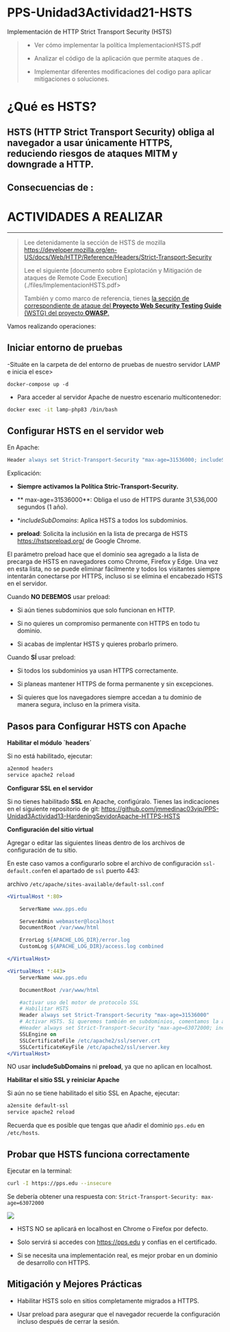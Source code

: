 # PPS-Unidad3Actividad21-HSTS
 Implementación de HTTP Strict Transport Security (HSTS)

> - Ver cómo implementar la política ImplementacionHSTS.pdf
>
> - Analizar el código de la aplicación que permite ataques de .
>
> - Implementar diferentes modificaciones del codigo para aplicar mitigaciones o soluciones.

# ¿Qué es HSTS?
HSTS (HTTP Strict Transport Security) obliga al navegador a usar únicamente HTTPS, reduciendo riesgos de ataques MITM y downgrade a HTTP.
---

Consecuencias de :
- 
# ACTIVIDADES A REALIZAR
---
> Lee detenidamente la sección de HSTS de mozilla <https://developer.mozilla.org/en-US/docs/Web/HTTP/Reference/Headers/Strict-Transport-Security>
>
> Lee el siguiente [documento sobre Explotación y Mitigación de ataques de Remote Code Execution](./files/ImplementacionHSTS.pdf>
> 
> También y como marco de referencia, tienes [ la sección de correspondiente de ataque  del **Proyecto Web Security Testing Guide** (WSTG) del proyecto **OWASP**.](https://owasp.org/www-project-web-security-testing-guide/latest/4-Web_Application_Security_Testing/02-Configuration_and_Deployment_Management_Testing/07-Test_HTTP_Strict_Transport_Security)
>


Vamos realizando operaciones:

## Iniciar entorno de pruebas

-Situáte en la carpeta de del entorno de pruebas de nuestro servidor LAMP e inicia el esce>

~~~
docker-compose up -d
~~~

- Para acceder al servidor Apache de nuestro escenario multicontenedor:

```bash
docker exec -it lamp-php83 /bin/bash
```

## Configurar HSTS en el servidor web
En Apache:
```apache
Header always set Strict-Transport-Security "max-age=31536000; includeSubDomains; preload"
```

Explicación:

- **Siempre activamos la Política Stric-Transport-Security.**

- ** max-age=31536000**: Obliga el uso de HTTPS durante 31,536,000 segundos (1 año).

- **includeSubDomains*: Aplica HSTS a todos los subdominios.

- **preload**: Solicita la inclusión en la lista de precarga de HSTS https://hstspreload.org/ de Google Chrome.

El parámetro preload hace que el dominio sea agregado a la lista de precarga de HSTS en navegadores como Chrome, Firefox y Edge. Una vez en esta lista, no se puede eliminar fácilmente y todos los visitantes siempre intentarán conectarse por HTTPS, incluso si se elimina el encabezado HSTS en el servidor.


Cuando **NO DEBEMOS** usar preload:

-  Si aún tienes subdominios que solo funcionan en HTTP.

-  Si no quieres un compromiso permanente con HTTPS en todo tu dominio.

-  Si acabas de implentar HSTS y quieres probarlo primero.


Cuando **SÍ** usar preload:

- Si todos los subdominios ya usan HTTPS correctamente.

- Si planeas mantener HTTPS de forma permanente y sin excepciones.

- Si quieres que los navegadores siempre accedan a tu dominio de manera segura, incluso en la primera visita.


## Pasos para Configurar HSTS con Apache

**Habilitar el módulo `headers´**

Si no está habilitado, ejecutar:

```bash
a2enmod headers
service apache2 reload
```


**Configurar SSL en el servidor**

Si no tienes habilitado **SSL** en Apache, configúralo. Tienes las indicaciones en el siguiente repositorio de git: <https://github.com/jmmedinac03vjp/PPS-Unidad3Actividad13-HardeningSevidorApache-HTTPS-HSTS>

**Configuración del sitio virtual**

Agregar o editar las siguientes líneas dentro de los archivos de configuración de tu sitio.

En este caso vamos a configurarlo sobre el archivo de configuración `ssl-default.conf`en el apartado de `ssl` puerto 443:

archivo `/etc/apache/sites-available/default-ssl.conf`
```apache
<VirtualHost *:80>

    ServerName www.pps.edu

    ServerAdmin webmaster@localhost
    DocumentRoot /var/www/html

    ErrorLog ${APACHE_LOG_DIR}/error.log
    CustomLog ${APACHE_LOG_DIR}/access.log combined

</VirtualHost>

<VirtualHost *:443>
    ServerName www.pps.edu

    DocumentRoot /var/www/html

    #activar uso del motor de protocolo SSL
    # Habilitar HSTS 
    Header always set Strict-Transport-Security "max-age=31536000"
    # Activar HSTS. Si queremos también en subdominios, comentamos la anterior y descomentamos éste
    #Header always set Strict-Transport-Security "max-age=63072000; includeSubDomains; preload"
    SSLEngine on
    SSLCertificateFile /etc/apache2/ssl/server.crt
    SSLCertificateKeyFile /etc/apache2/ssl/server.key
</VirtualHost>
```


NO usar **includeSubDomains** ni **preload**, ya que no aplican en localhost.


**Habilitar el sitio SSL y reiniciar Apache**

Si aún no se tiene habilitado el sitio SSL en Apache, ejecutar:

``` bash
a2ensite default-ssl
service apache2 reload
```

Recuerda que es posible que tengas que añadir el dominio `pps.edu`  en `/etc/hosts`.

## Probar que HSTS funciona correctamente

Ejecutar en la terminal:

```bash
curl -I https://pps.edu --insecure
```

Se debería obtener una respuesta con: `Strict-Transport-Security: max-age=63072000`

![](images/HSTS.png)

- HSTS NO se aplicará en localhost en Chrome o Firefox por defecto.

- Solo servirá si accedes con https://pps.edu y confías en el certificado.

- Si se necesita una implementación real, es mejor probar en un dominio de desarrollo con HTTPS.


## Mitigación y Mejores Prácticas

- Habilitar HSTS solo en sitios completamente migrados a HTTPS.

- Usar preload para asegurar que el navegador recuerde la configuración incluso después de cerrar la sesión.






